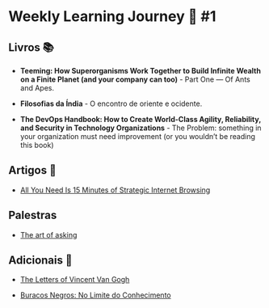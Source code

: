 # Weekly Learning Journey 🧠 #1

## Livros 📚

- **Teeming: How Superorganisms Work Together to Build Infinite Wealth on a Finite Planet (and your company can too)** - Part One — Of Ants and Apes.

- **Filosofias da Índia** - O encontro de oriente e ocidente.

- **The DevOps Handbook: How to Create World-Class Agility, Reliability, and Security in Technology Organizations** - The Problem: something in your organization must need improvement (or you wouldn’t be reading this
  book)

## Artigos 📜

- [All You Need Is 15 Minutes of Strategic Internet Browsing](https://forge.medium.com/all-you-need-is-15-minutes-of-strategic-internet-browsing-1382f4405ff5)

## Palestras

- [The art of asking](https://www.ted.com/talks/amanda_palmer_the_art_of_asking)

## Adicionais 🌟

- [The Letters of Vincent Van Gogh](https://medium.com/thinksheet/the-letters-of-vincent-van-gogh-3d3ca4f6dd68)

- [Buracos Negros: No Limite do Conhecimento](https://www.netflix.com/title/81343342)
